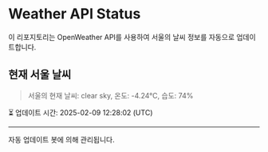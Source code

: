 
# Weather API Status

이 리포지토리는 OpenWeather API를 사용하여 서울의 날씨 정보를 자동으로 업데이트합니다.

## 현재 서울 날씨
> 서울의 현재 날씨: clear sky, 온도: -4.24°C, 습도: 74%

⏳ 업데이트 시간: 2025-02-09 12:28:02 (UTC)

---
자동 업데이트 봇에 의해 관리됩니다.
